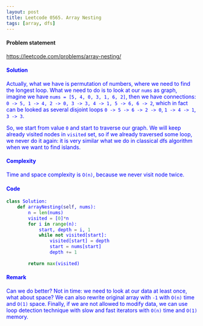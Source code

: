 ```yaml
---
layout: post
title: Leetcode 0565. Array Nesting
tags: [array, dfs]
---
```


#### Problem statement

<a href="https://leetcode.com/problems/array-nesting/"> <font color = blue>https://leetcode.com/problems/array-nesting/

#### Solution
Actually, what we have is permutation of numbers, where we need to find the longest loop. What we need to do is to look at our `nums` as graph, imagine we have `nums = [5, 4, 0, 3, 1, 6, 2]`, then we have connections: `0 -> 5, 1 -> 4, 2 -> 0, 3 -> 3, 4 -> 1, 5 -> 6, 6 -> 2`, which in fact can be looked as several disjoint loops `0 -> 5 -> 6 -> 2 -> 0`, `1 -> 4 -> 1`, `3 -> 3`.

So, we start from value `0` and start to traverse our graph. We will keep already visited nodes in `visited` set, so if we already traversed some loop, we never do it again: it is very similar what we do in classical dfs algorithm when we want to find islands.

#### Complexity
Time and space complexity is `O(n)`, because we never visit node twice.

#### Code
```python
class Solution:
    def arrayNesting(self, nums):
        n = len(nums)
        visited = [0]*n
        for i in range(n):
            start, depth = i, 1
            while not visited[start]:
                visited[start] = depth
                start = nums[start]
                depth += 1
                
        return max(visited)    
```

#### Remark
Can we do better? Not in time: we need to look at our data at least once, what about space? We can also rewrite original array with `-1` with `O(n)` time and `O(1)` space. Finally, if we are not allowed to modify data, we can use loop detection technique with slow and fast iterators with `O(n)` time and `O(1)` memory.

